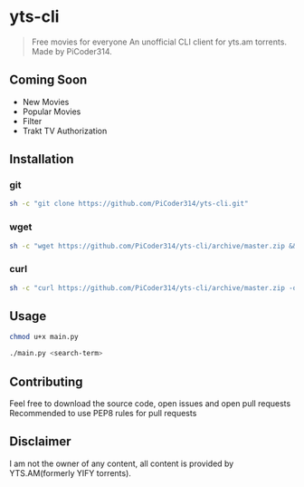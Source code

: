 # yts-cli
> Free movies for everyone
An unofficial CLI client for yts.am torrents.
Made by PiCoder314.

## Coming Soon
+ New Movies
+ Popular Movies
+ Filter
+ Trakt TV Authorization

## Installation
### git

```sh
sh -c "git clone https://github.com/PiCoder314/yts-cli.git"
```

### wget

```sh
sh -c "wget https://github.com/PiCoder314/yts-cli/archive/master.zip && unzip master.zip && rm master.zip"
```

### curl

```sh
sh -c "curl https://github.com/PiCoder314/yts-cli/archive/master.zip -o master.zip && unzip master.zip && rm master.zip"
```
## Usage

```sh
chmod u+x main.py

./main.py <search-term>
```


## Contributing
Feel free to download the source code, open issues and open pull requests
Recommended to use PEP8 rules for pull requests

## Disclaimer
I am not the owner of any content, all content is provided by YTS.AM(formerly YIFY torrents).
